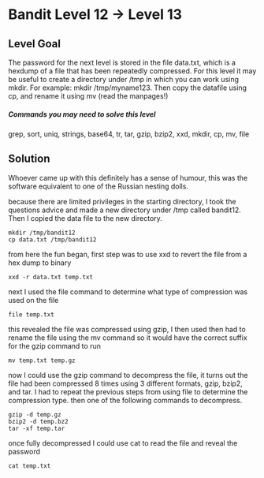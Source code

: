 # Bandit Level 12 → Level 13
## Level Goal

The password for the next level is stored in the file data.txt, which is a hexdump of a file that has been repeatedly compressed. For this level it may be useful to create a directory under /tmp in which you can work using mkdir. For example: mkdir /tmp/myname123. Then copy the datafile using cp, and rename it using mv (read the manpages!)
##### Commands you may need to solve this level

grep, sort, uniq, strings, base64, tr, tar, gzip, bzip2, xxd, mkdir, cp, mv, file

## Solution

Whoever came up with this definitely has a sense of humour, this was the software equivalent to one of the Russian nesting dolls.

because there are limited privileges in the starting directory, I took the questions advice and made a new directory under /tmp called bandit12. Then I copied the data file to the new directory.
```
mkdir /tmp/bandit12
cp data.txt /tmp/bandit12
```
from here the fun began, first step was to use xxd to revert the file from a hex dump to binary
```
xxd -r data.txt temp.txt
```
next I used the file command to determine what type of compression was used on the file

```
file temp.txt
```
this revealed the file was compressed using gzip, I then used then had to rename the file using the mv command so it would have the correct suffix for the gzip command to run
```
mv temp.txt temp.gz
```
now I could use the gzip command to decompress the file, it turns out the file had been compressed 8 times using 3 different formats, gzip, bzip2, and tar. I had to repeat the previous steps from using file to determine the compression type. then one of the following commands to decompress.
```
gzip -d temp.gz
bzip2 -d temp.bz2
tar -xf temp.tar
```

once fully decompressed I could use cat to read the file and reveal the password

```
cat temp.txt
```
